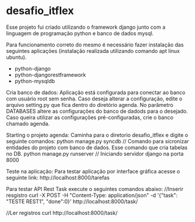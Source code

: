 # desafio_itflex


Esse projeto fui criado utilizando o framework django junto com a linguagem de programação python e banco de dados mysql.

Para funcionamento correto do mesmo é necessário fazer instalação das seguintes aplicações (instalação realizada utilizando comando apt linux ubuntu).
- python-django
- python-djangorestframework
- python-mysqldb

Cria banco de dados:
Aplicação está configurada para conectar ao banco com usuário root sem senha.
Caso deseja alterar a configuração, edite o arquivo setting.py que fica dentro do diretório agenda.
No parâmetro DATABASES altere as configurações do banco de dadods para o desejado.
Caso queira utilizar as configurações pré-configuradas, crie o banco chamado agenda.

Starting o projeto agenda:
Caminha para o diretorio desafio_itflex e digite o seguinte comandos:
python manage.py syncdb // Comando para sicronizar entidades do projeto com banco de dados. Esse comando que cria tabelas no DB.
python manage.py runserver // Iniciando servidor django na porta 8000

Teste na aplicação:
Para testar aplicação por interface gráfica acesse o seguinte link:
http://localhost:8000/tarefas

Para testar API Rest Task execute o seguintes comandos abaixo:
//Inserir resgistro
curl -X POST -H "Content-Type: application/json" -d '{"task": "TESTE REST1", "done":0}' http://localhost:8000/task/

//Ler registros
curl http://localhost:8000/task/
